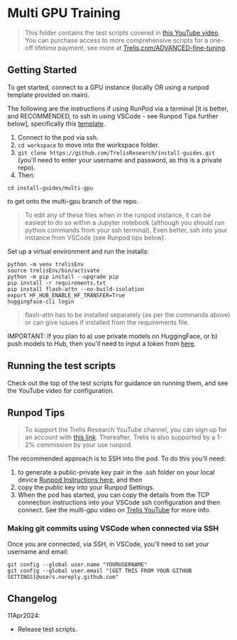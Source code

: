 # Multi GPU Training
> This folder contains the test scripts covered in [this YouTube video](https://youtu.be/gXDsVcY8TXQ). You can purchase access to more comprehensive scripts for a one-off lifetime payment, see more at [Trelis.com/ADVANCED-fine-tuning](https://Trelis.com/ADVANCED-fine-tuning).

## Getting Started
To get started, connect to a GPU instance (locally OR using a runpod template provided on main).

The following are the instructions if using RunPod via a terminal [it is better, and RECOMMENDED, to ssh in using VSCode - see Runpod Tips further below], specifically this [template](https://runpod.io/console/gpu-cloud?template=ifyqsvjlzj&ref=jmfkcdio).

1. Connect to the pod via ssh.
1. `cd workspace` to move into the workspace folder.
1. `git clone https://github.com/TrelisResearch/install-guides.git` (you'll need to enter your username and password, as this is a private repo).
1. Then:
```
cd install-guides/multi-gpu
```
to get onto the multi-gpu branch of the repo.

> To edit any of these files when in the runpod instance, it can be easiest to do so within a Jupyter notebook (although you should run python commands from your ssh terminal). Even better, ssh into your instance from VSCode (see Runpod tips below).

Set up a virtual environment and run the installs:
```
python -m venv trelisEnv
source trelisEnv/bin/activate
python -m pip install --upgrade pip
pip install -r requirements.txt
pip install flash-attn --no-build-isolation
export HF_HUB_ENABLE_HF_TRANSFER=True
huggingface-cli login
```
> flash-attn has to be installed separately (as per the commands above) or can give issues if installed from the requirements file.

IMPORTANT: If you plan to a) use private models on HuggingFace, or b) push models to Hub, then you'll need to input a token from [here](https://huggingface.co/settings/tokens).

## Running the test scripts
Check out the top of the test scripts for guidance on running them, and see the YouTube video for configuration.

## Runpod Tips
> To support the Trelis Research YouTube channel, you can sign up for an account with [this link](https://runpod.io?ref=jmfkcdio). Thereafter, Trelis is also supported by a 1-2% commission by your use runpod.

The recommended approach is to SSH into the pod. To do this you'll need:
1. to generate a public-private key pair in the .ssh folder on your local device [Runpod Instructions here](https://docs.runpod.io/pods/configuration/use-ssh), and then
2. copy the *public* key into your Runpod Settings.
3. When the pod has started, you can copy the details from the TCP connection instructions into your VSCode ssh configuration and then connect. See the multi-gpu video on [Trelis YouTube](https://youtu.be/gXDsVcY8TXQ) for more info.

### Making git commits using VSCode when connected via SSH
Once you are connected, via SSH, in VSCode, you'll need to set your username and email:
```
git config --global user.name "YOURUSERNAME"
git config --global user.email "[GET THIS FROM YOUR GITHUB SETTINGS]@users.noreply.github.com"
```

## Changelog
11Apr2024:
- Release test scripts.